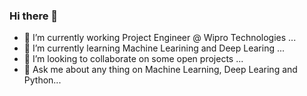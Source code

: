 ### Hi there 👋

<!--
**kvamsi7/kvamsi7** is a ✨ _special_ ✨ repository because its `README.md` (this file) appears on your GitHub profile.

Here are some ideas to get you started:
-->

 - 🔭 I’m currently working Project Engineer @ Wipro Technologies ...
 - 🌱 I’m currently learning Machine Learining and Deep Learing ...
 - 👯 I’m looking to collaborate on some open projects ...
 - 💬 Ask me about any thing on Machine Learning, Deep Learing and Python...
<!-- - 🤔 I’m looking for help with ... 
 - 📫 How to reach me: ...
 - 😄 Pronouns: ...
 - ⚡ Fun fact: ...  -->
